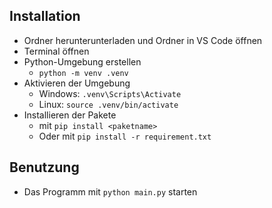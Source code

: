 

## Installation

- Ordner herunterunterladen und Ordner in VS Code öffnen
- Terminal öffnen
- Python-Umgebung erstellen
    - `python -m venv .venv`
- Aktivieren der Umgebung
    - Windows: `.venv\Scripts\Activate`
    - Linux: `source .venv/bin/activate`
- Installieren der Pakete
    - mit `pip install <paketname>`
    - Oder mit `pip install -r requirement.txt`
    
## Benutzung

- Das Programm mit `python main.py` starten
